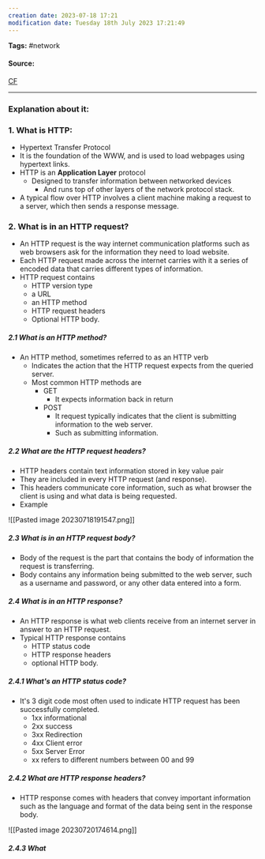 ```yaml
---
creation date: 2023-07-18 17:21
modification date: Tuesday 18th July 2023 17:21:49
---
```


**Tags:** #network 

#### Source:
[CF](https://www.cloudflare.com/learning/ddos/glossary/hypertext-transfer-protocol-http/)

--------------------------------------

### Explanation about it:

### 1. What is HTTP:

* Hypertext Transfer Protocol
* It is the foundation of the WWW, and is used to load webpages using hypertext links.
* HTTP is an **Application Layer** protocol
	* Designed to transfer information between networked devices 
		* And runs top of other layers of the network protocol stack.
*  A typical flow over HTTP involves a client machine making a request to a server, which then sends a response message.


### 2. What is in an HTTP request?

* An HTTP request is the way internet communication platforms such as web browsers ask for the information they need to load website.
* Each HTTP request made across the internet carries with it a series of encoded data that carries different types of information.
* HTTP request contains
	* HTTP version type
	* a URL
	* an HTTP method
	* HTTP request headers
	* Optional HTTP body.

##### 2.1 What is an HTTP method?

* An HTTP method, sometimes referred to as an HTTP verb
	* Indicates the action that the HTTP request expects from the queried server.
	* Most common HTTP methods are
		* GET 
			 * It expects information back in return
		* POST
			* It request typically indicates that the client is submitting information to the web server.
			* Such as submitting information.


##### 2.2 What are the HTTP request headers?

* HTTP headers contain text information stored in key value pair
* They are included in every HTTP request (and response).
* This headers communicate core information, such as what browser the client is using and what data is being requested.
* Example

![[Pasted image 20230718191547.png]]


##### 2.3 What is in an HTTP request body?

* Body of the request is the part that contains the body of information the request is transferring.
* Body contains any information being submitted to the web server, such as a username and password, or any other data entered into a form.

##### 2.4 What is in an HTTP response?

* An HTTP response is what web clients receive from an internet server in answer to an HTTP request.
* Typical HTTP response contains
	* HTTP status code
	* HTTP response headers
	* optional HTTP body.

##### 2.4.1 What's an HTTP status code?

* It's 3 digit code most often used to indicate HTTP request has been successfully completed.
	* 1xx informational
	* 2xx success
	* 3xx Redirection
	* 4xx Client error
	* 5xx Server Error
	* xx refers to different numbers between 00 and 99

##### 2.4.2 What are HTTP response headers?

* HTTP response comes with headers that convey important information such as the language and format of the data being sent in the response body. 

![[Pasted image 20230720174614.png]]


##### 2.4.3 What 